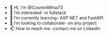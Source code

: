 - 👋 Hi, I’m @CosminMihai73
- 👀 I’m interested- in fullstack
- 🌱 I’m currently learning- ASP NET and FastAPI
- 💞️ I’m looking to collaborate- on any project
- 📫 How to reach me -contact me on LinkedIn

